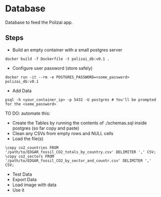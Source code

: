 # Database

Database to feed the Polizai app.

## Steps
- Build an empty container with a small postgres server
```
docker build -f Dockerfile -t polizai_db:v0.1 .
```
- Configure user password (store safely)
```
docker run -it --rm -e POSTGRES_PASSWORD=<some_password> polizai_db:v0.1
```
- Add Data
```
psql -h <your_container_ip> -p 5432 -U postgres # You'll be prompted for the <some_password>
```
TO DO: automate this:
  - Create the Tables by running the contents of ./schemas.sql inside postgres (so far copy and paste)
  - Clean any CSVs from empty rows and NULL cells
  - Load the file(s)
```
\copy co2_countries FROM '/path/to/EDGAR_fossil_CO2_totals_by_country.csv' DELIMITER ',' CSV;
\copy co2_sectors FROM '/path/to/EDGAR_fossil_CO2_by_sector_and_countr.csv' DELIMITER ',' CSV;
```

- Test Data
- Export Data
- Load image with data
- Use it
